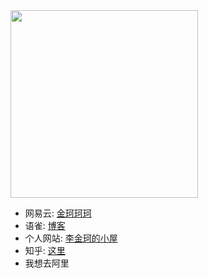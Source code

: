 <img src="https://github.com/lijinke666/lijinke666/blob/master/ysg.jpg" width="300"/>

- 网易云: [金珂珂珂](https://music.163.com/#/user/home?id=85987424)
- 语雀: [博客](https://www.yuque.com/lijinke/blog)
- 个人网站: [李金珂的小屋](https://www.lijinke.cn/)
- 知乎: [这里](https://www.zhihu.com/people/duan-tui-xiao-ke-ji-17-22)
- 我想去阿里
